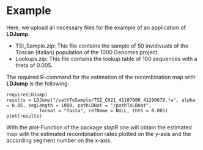 # Example

Here, we upload all necessary files for the example of an application of **LDJump**. 

* TSI_Sample.zip: This file contains the sample of 50 invidivuals of the Toscan (Italian) population of the 1000 Genomes project. 
* Lookups.zip: This file contains the lookup table of 100 sequences with a theta of 0.005. 

The required R-command for the estimation of the recombination map with **LDJump** is the following: 

    require(LDJump)
    results = LDJump("/pathToSample/TSI_CH21_41187000_41290679.fa", alpha = 0.05, segLength = 1000, pathLDHat = "/pathToLDHat",
                format = "fasta", refName = NULL, thth = 0.005)
    plot(results)
    
With the *plot*-Function of the package *stepR* one will obtain the estimated map with the estimated recombination rates plotted on the y-axis and the according segment number on the x-axis. 

